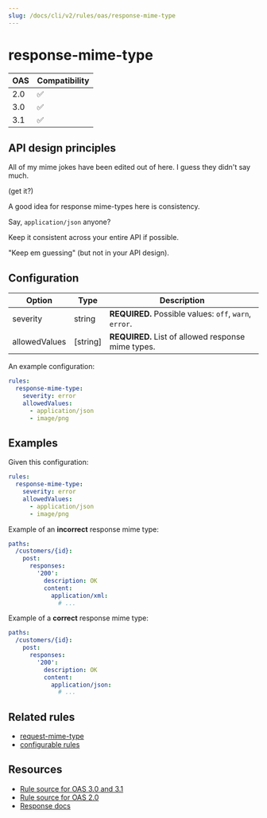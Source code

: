 ```yaml
---
slug: /docs/cli/v2/rules/oas/response-mime-type
---
```


# response-mime-type

| OAS | Compatibility |
| --- | ------------- |
| 2.0 | ✅            |
| 3.0 | ✅            |
| 3.1 | ✅            |

## API design principles

All of my mime jokes have been edited out of here.
I guess they didn't say much.

(get it?)

A good idea for response mime-types here is consistency.

Say, `application/json` anyone?

Keep it consistent across your entire API if possible.

"Keep em guessing" (but not in your API design).

## Configuration

| Option        | Type     | Description                                            |
| ------------- | -------- | ------------------------------------------------------ |
| severity      | string   | **REQUIRED.** Possible values: `off`, `warn`, `error`. |
| allowedValues | [string] | **REQUIRED.** List of allowed response mime types.     |

An example configuration:

```yaml
rules:
  response-mime-type:
    severity: error
    allowedValues:
      - application/json
      - image/png
```

## Examples

Given this configuration:

```yaml
rules:
  response-mime-type:
    severity: error
    allowedValues:
      - application/json
      - image/png
```

Example of an **incorrect** response mime type:

```yaml
paths:
  /customers/{id}:
    post:
      responses:
        '200':
          description: OK
          content:
            application/xml:
              # ...
```

Example of a **correct** response mime type:

```yaml
paths:
  /customers/{id}:
    post:
      responses:
        '200':
          description: OK
          content:
            application/json:
              # ...
```

## Related rules

- [request-mime-type](./request-mime-type.md)
- [configurable rules](../configurable-rules.md)

## Resources

- [Rule source for OAS 3.0 and 3.1](https://github.com/Redocly/redocly-cli/blob/main/packages/core/src/rules/oas3/response-mime-type.ts)
- [Rule source for OAS 2.0](https://github.com/Redocly/redocly-cli/blob/main/packages/core/src/rules/oas2/response-mime-type.ts)
- [Response docs](https://redocly.com/docs/openapi-visual-reference/response/)
